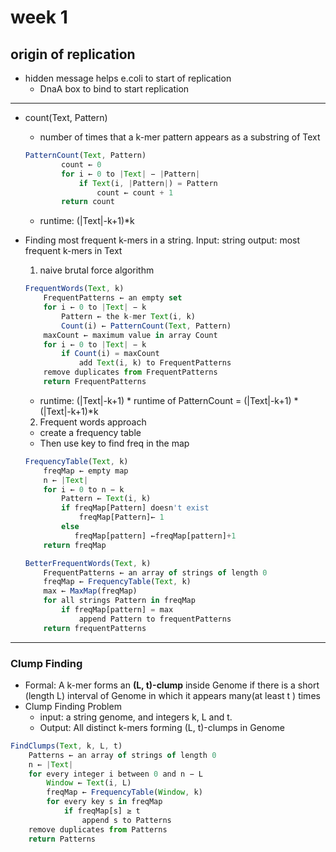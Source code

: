 # week 1

## origin of replication

- hidden message helps e.coli to start of replication
    - DnaA box to bind to start replication

---

- count(Text, Pattern)
    - number of times that a k-mer pattern appears as a substring of Text

    ```jsx
    PatternCount(Text, Pattern)
            count ← 0
            for i ← 0 to |Text| − |Pattern|
                if Text(i, |Pattern|) = Pattern
                    count ← count + 1
            return count
    ```

    - runtime: (|Text|-k+1)*k
- Finding most frequent k-mers in a string.   Input: string output: most frequent k-mers in Text
    1. naive brutal force algorithm

    ```jsx
    FrequentWords(Text, k)
        FrequentPatterns ← an empty set
        for i ← 0 to |Text| − k
            Pattern ← the k-mer Text(i, k)
            Count(i) ← PatternCount(Text, Pattern)
        maxCount ← maximum value in array Count
        for i ← 0 to |Text| − k
            if Count(i) = maxCount
                add Text(i, k) to FrequentPatterns
        remove duplicates from FrequentPatterns
        return FrequentPatterns
    ```

    - runtime: (|Text|-k+1) * runtime of PatternCount = (|Text|-k+1) * (|Text|-k+1)*k

    2. Frequent words approach

    - create a frequency table
    - Then use key to find freq in the map

    ```jsx
    FrequencyTable(Text, k)
        freqMap ← empty map
        n ← |Text|
        for i ← 0 to n − k
            Pattern ← Text(i, k)
            if freqMap[Pattern] doesn't exist
                freqMap[Pattern]← 1
            else
               freqMap[pattern] ←freqMap[pattern]+1 
        return freqMap
    ```

    ```jsx
    BetterFrequentWords(Text, k)
        FrequentPatterns ← an array of strings of length 0
        freqMap ← FrequencyTable(Text, k)
        max ← MaxMap(freqMap)
        for all strings Pattern in freqMap
            if freqMap[pattern] = max
                append Pattern to frequentPatterns
        return frequentPatterns
    ```

---

### Clump Finding

- Formal: A k-mer forms an **(L, t)-clump** inside Genome if there is a short (length L) interval of Genome in which it appears many(at least t ) times
- Clump Finding Problem
    - input: a string genome, and integers k, L and t.
    - Output: All distinct k-mers forming (L, t)-clumps in Genome

```jsx
FindClumps(Text, k, L, t)
    Patterns ← an array of strings of length 0
    n ← |Text|
    for every integer i between 0 and n − L
        Window ← Text(i, L)
        freqMap ← FrequencyTable(Window, k)
        for every key s in freqMap
            if freqMap[s] ≥ t
                append s to Patterns
    remove duplicates from Patterns
    return Patterns
```